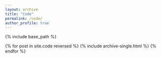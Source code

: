 ```yaml
---
layout: archive
title: "Code"
permalink: /code/
author_profile: true
---
```


<!-- {% if site.author.github %}
  I have a GitHub! Poggers!
{% endif %} -->

{% include base_path %}

{% for post in site.code reversed %}
  {% include archive-single.html %}
{% endfor %}
